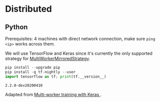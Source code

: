 # Distributed

## Python

Prerequisites: 4 machines with direct network connection, make sure `ping <ip>` works across them.

We will use TensorFlow and Keras since it's currently the only supported strategy for
[MultiWorkerMirroredStrategy](https://www.tensorflow.org/guide/distributed_training#types_of_strategies).

```python
pip install --upgrade pip
pip install -q tf-nightly --user
import tensorflow as tf; print(tf.__version__)
```
```
2.2.0-dev20200410
```

Adapted from [Multi-worker training with Keras
](https://www.tensorflow.org/tutorials/distribute/multi_worker_with_keras).
